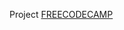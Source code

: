 Project <a href='https://www.freecodecamp.org/learn/2022/responsive-web-design/learn-css-variables-by-building-a-city-skyline'>FREECODECAMP </a>

